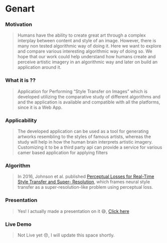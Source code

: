 # Genart

### Motivation
>Humans have the ability to create great art through a complex interplay between content and style of an image.
However, there is many non tested algorithmic way of doing it. Here we want to explore and compare various interesting
algorithmic way of doing so. We hope that our work could help understand how humans create and perceive artistic
imagery in an algorithmic way and later on build an application around it.

### What it is ??
>Application for Performing “Style Transfer on Images” which is developed utilizing the comparative study of
different algorithms and and the application is available and compatible with all the platforms, since it is a Web App.


### Applicability 
>The developed application can be used as a tool for generating artworks resembling to the styles of famous artists,
whereas the study will help in how the human brain interprets artistic imagery.
Customizing it to be a third party api can provide a service for various camer based application for applying filters

### Algorithm
>In 2016, Johnson et al. published [Perceptual Losses for Real-Time Style Transfer and Super- Resolution](https://cs.stanford.edu/people/jcjohns/eccv16/),
which frames neural style transfer as a super-resolution-like problem using perceptual loss. 

### Presentation
> Yes! I actually made a presentation on it :sweat_smile:, [Click here ](https://pdfhost.io/v/bC3~5H77f_Style_Transfer_on_Images4pdf.pdf)

### Live Demo
> Not Live yet  :disappointed:, I will update this space shortly.
